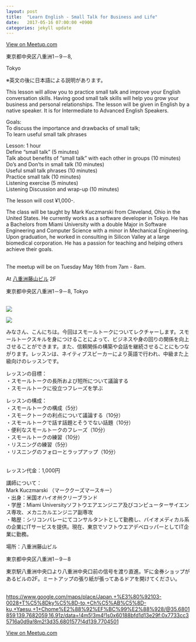 ```yaml
---
layout: post
title:  "Learn English - Small Talk for Business and Life"
date:   2017-05-16 07:00:00 +0900
categories: jekyll update
---
```

<a href="https://www.meetup.com/tokyo-english-learners/events/239634430/">View on Meetup.com</a>
<div>
<p>東京都中央区八重洲1－9－8, </p> <p>Tokyo</p> <p>※英文の後に日本語による説明があります。</p> <p>This lesson will allow you to practice small talk and improve your English conversation skills. Having good small talk skills will help you grow your business and personal relationships. The lesson will be given in English by a native speaker. It is for Intermediate to Advanced English Speakers.</p> <p>Goals:<br/>To discuss the importance and drawbacks of small talk;<br/>To learn useful small talk phrases</p> <p>Lesson: 1 hour<br/>Define “small talk” (5 minutes)<br/>Talk about benefits of “small talk” with each other in groups (10 minutes)<br/>Do’s and Don’ts in small talk (10 minutes)<br/>Useful small talk phrases (10 minutes)<br/>Practice small talk (10 minutes)<br/>Listening exercise (5 minutes)<br/>Listening Discussion and wrap-up (10 minutes)</p> <p>The lesson will cost ¥1,000-. </p> <p>The class will be taught by Mark Kuczmarski from Cleveland, Ohio in the United States. He currently works as a software developer in Tokyo. He has a Bachelors from Miami University with a double Major in Software Engineering and Computer Science with a minor in Mechanical Engineering. Upon graduation, he worked in consulting in Silicon Valley at a large biomedical corporation. He has a passion for teaching and helping others achieve their goals.</p> <p><br/>The meetup will be on Tuesday May 16th from 7am - 8am.  </p> <p>At <a href="https://maps.google.com/maps?f=q&amp;hl=en&amp;q=%E6%9D%B1%E4%BA%AC%E9%83%BD%E4%B8%AD%E5%A4%AE%E5%8C%BA%E5%85%AB%E9%87%8D%E6%B4%B21%EF%BC%8D9%EF%BC%8D8%2C+Tokyo%2C+jp">八重洲藤山ビル</a> 2F </p> <p>東京都中央区八重洲1－9－8, Tokyo</p> <p><br/><img src="https://secure.meetupstatic.com/photos/event/c/e/f/4/600_460852980.jpeg" /></p> <p><img src="https://secure.meetupstatic.com/photos/event/c/f/0/6/600_460852998.jpeg" /></p> <p>


みなさん、こんにちは。今回はスモールトークについてレクチャーします。スモールトークスキルを身につけることによって、ビジネスや身の回りの関係を向上させることができます。また、信頼関係の構築や会話を継続させることにもつながります。レッスンは、ネイティブスピーカーにより英語で行われ、中級また上級向けのレッスンです。</p> <p>レッスンの目標：<br/>・スモールトークの長所および短所について議論する<br/>・スモールトークに役立つフレーズを学ぶ</p> <p>レッスンの構成：<br/>・スモールトークの構成（5分）<br/>・スモークトークの利点について議論する（10分）<br/>・スモールトークで話す話題とそうでない話題（10分）<br/>・便利なスモールトークのフレーズ（10分）<br/>・スモールトークの練習（10分）<br/>・リスニングの練習（5分）<br/>・リスニングのフォローとラップアップ（10分）</p> <p><br/>レッスン代金：1,000円</p> <p>講師について：<br/>Mark Kuczmarski （マーククーズマースキー）<br/>・出身：米国オハイオ州クリーブランド<br/>・学歴：Miami Universityソフトウエアエンジニア及びコンピューターサイエンス専攻、メカニカルエンジニア副専攻<br/>・略歴：シリコンバレーにてコンサルタントとして勤務し、バイオメディカル系の企業にITサービスを提供。現在、東京でソフトウエアデベロッパーとしてIT企業に勤務。</p> <p>場所：八重洲藤山ビル</p> <p>東京都中央区八重洲1－9－8</p> <p>東京駅八重洲中央口より八重洲中央口前の信号を渡り直進。1Fに金券ショップがあるビルの2F。ミートアップの張り紙が張ってあるドアを開けてください。</p> <p><br/><a href="https://www.google.com/maps/place/Japan,+%E3%80%92103-0028+T%C5%8Dky%C5%8D-to,+Ch%C5%AB%C5%8D-ku,+Yaesu,+1+Chome%E2%88%92%EF%BC%99%E2%88%928/@35.6801859,139.7682059,16.91z/data=!4m5!3m4!1s0x60188bfd1d13e29f:0x7733cc35716a0d9a!8m2!3d35.6801577!4d139.7704501"><a href="https://www.google.com/maps/place/Japan,+%E3%80%92103-0028+T%C5%8Dky%C5%8D-to,+Ch%C5%AB%C5%8D-ku,+Yaesu,+1+Chome%E2%88%92%EF%BC%99%E2%88%928/@35.6801859,139.7682059,16.91z/data=!4m5!3m4!1s0x60188bfd1d13e29f:0x7733cc35716a0d9a!8m2!3d35.6801577!4d139.7704501" class="linkified">https://www.google.com/maps/place/Japan,+%E3%80%92103-0028+T%C5%8Dky%C5%8D-to,+Ch%C5%AB%C5%8D-ku,+Yaesu,+1+Chome%E2%88%92%EF%BC%99%E2%88%928/@35.6801859,139.7682059,16.91z/data=!4m5!3m4!1s0x60188bfd1d13e29f:0x7733cc35716a0d9a!8m2!3d35.6801577!4d139.7704501</a></a></p> 
</div>
<a href="https://www.meetup.com/tokyo-english-learners/events/239634430/">View on Meetup.com</a>

